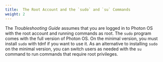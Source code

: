 ```yaml
---
title:  The Root Account and the `sudo` and `su` Commands
weight: 2
---
```


The *Troubleshooting Guide* assumes that you are logged in to Photon OS with the root account and running commands as root. The `sudo` program comes with the full version of Photon OS. On the minimal version, you must install `sudo` with tdnf if you want to use it. As an alternative to installing `sudo` on the minimal version, you can switch users as needed with the `su` command to run commands that require root privileges.